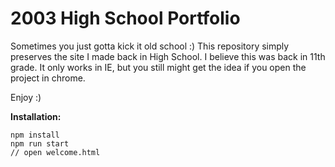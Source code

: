 2003 High School Portfolio
=======================

Sometimes you just gotta kick it old school :) This repository simply preserves the site I made back in High School. I believe this was back in 11th grade. It only works in IE, but you still might get the idea if you open the project in chrome. 

Enjoy :)

**Installation:**
```
npm install
npm run start
// open welcome.html
```